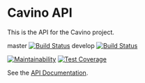 # Cavino API

This is the API for the Cavino project.

master [![Build Status](https://travis-ci.org/esgi-cavino/api.svg?branch=master)](https://travis-ci.org/esgi-cavino/api)
develop [![Build Status](https://travis-ci.org/esgi-cavino/api.svg?branch=develop)](https://travis-ci.org/esgi-cavino/api)

[![Maintainability](https://api.codeclimate.com/v1/badges/f0ac9b0ae64964902535/maintainability)](https://codeclimate.com/github/esgi-cavino/api/maintainability)
[![Test Coverage](https://api.codeclimate.com/v1/badges/f0ac9b0ae64964902535/test_coverage)](https://codeclimate.com/github/esgi-cavino/api/test_coverage)


See the [API Documentation](https://esgi-cavino-api.herokuapp.com/api-docs/).